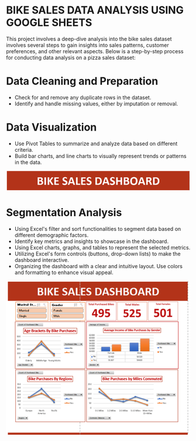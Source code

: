 # BIKE SALES DATA ANALYSIS USING GOOGLE SHEETS
This project involves a deep-dive analysis into the bike sales dataset involves several steps to gain insights into sales patterns, customer preferences, and other relevant aspects. Below is a step-by-step process for conducting data analysis on a pizza sales dataset:
# Data Cleaning and Preparation
- Check for and remove any duplicate rows in the dataset.
- Identify and handle missing values, either by imputation or removal.

# Data Visualization
- Use Pivot Tables to summarize and analyze data based on different criteria.
- Build bar charts, and line charts to visually represent trends or patterns in the data.

![Header](https://github.com/ruggedx220/Bike-Sales-Data-Analysis/blob/main/Screenshot%202024-01-03%20114110.png) 

# Segmentation Analysis
- Using Excel's filter and sort functionalities to segment data based on different demographic factors.
- Identify key metrics and insights to showcase in the dashboard.
- Using Excel charts, graphs, and tables to represent the selected metrics.
- Utilizing Excel's form controls (buttons, drop-down lists) to make the dashboard interactive.
- Organizing the dashboard with a clear and intuitive layout. Use colors and formatting to enhance visual appeal.

![Dashboard](https://github.com/ruggedx220/Bike-Sales-Data-Analysis/blob/main/Screenshot%202024-01-03%20113728.png) 
